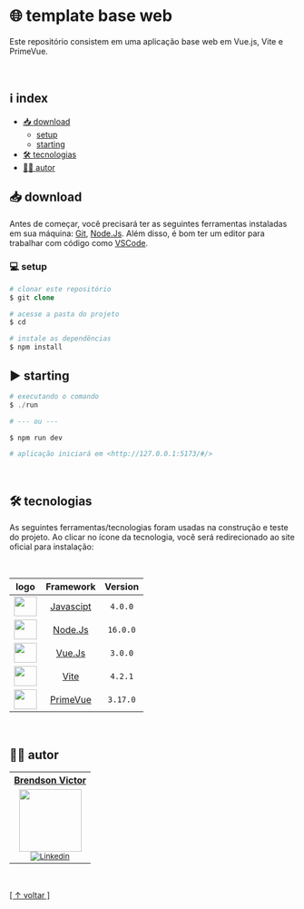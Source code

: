 # 🌐 template base web

Este repositório consistem em uma aplicação base web em Vue.js, Vite e PrimeVue.

<br>

## ℹ index

-   [📥 download](#-download)
    -   [setup](#-setup)
    -   [starting](#-starting)
-   [🛠 tecnologias](#-tecnologias)
-   [✍🏼 autor](#-autor)

## 📥 download

Antes de começar, você precisará ter as seguintes ferramentas instaladas em sua máquina:
[Git](https://git-scm.com), [Node.Js](https://nodejs.org/en/). Além disso, é bom ter um editor para trabalhar com código como [VSCode](https://code.visualstudio.com/).

### 💻 setup

```php
# clonar este repositório
$ git clone

# acesse a pasta do projeto
$ cd

# instale as dependências
$ npm install
```

## ▶ starting

```php
# executando o comando
$ ./run

# --- ou ---

$ npm run dev

# aplicação iniciará em <http://127.0.0.1:5173/#/>
```

<br>

## 🛠 tecnologias

As seguintes ferramentas/tecnologias foram usadas na construção e teste do projeto. Ao clicar no ícone da tecnologia, você será redirecionado ao site oficial para instalação:

<br>

|                                                                   logo                                                                   |                Framework                | Version  |
| :--------------------------------------------------------------------------------------------------------------------------------------: | :-------------------------------------: | :------: |
|                                   <img height="35" width="40" src="https://skillicons.dev/icons?i=js">                                   | [Javascipt](https://www.javascript.com) | `4.0.0`  |
|                                 <img height="35" width="40" src="https://skillicons.dev/icons?i=nodejs">                                 |    [Node.Js](https://nodejs.org/en/)     | `16.0.0` |
|                                  <img height="35" width="40" src="https://skillicons.dev/icons?i=vue">                                   |       [Vue.Js](https://vuejs.org)       | `3.0.0`  |
|                                  <img height="35" width="40" src="https://skillicons.dev/icons?i=vite">                                  |       [Vite](https://vitejs.dev)        | `4.2.1`  |
| <img height="35" width="40" src="https://user-images.githubusercontent.com/82064724/193477002-97b5453f-bd92-43c0-aea1-e53c163dcec3.png"> |   [PrimeVue](https://www.docker.com/)   | `3.17.0` |

<br>
                 
## ✍🏼 autor

<table>
  <tr>
   <tr align=center>
        <th><a href="https://github.com/br3nds0n"><strong> Brendson Victor </strong><a></th>
  </tr>
    <td align="center">
      <a href="https://github.com/br3nds0n">
        <img src="https://user-images.githubusercontent.com/82064724/185726784-e8d151e8-29d6-4475-ba50-ca23f9429650.png" width="110"/></a><br>
        <sub>
            <a href="https://www.linkedin.com/in/brendson/" target="_blank" rel="noreferrer" rel="noopener">
              <img src="https://img.shields.io/badge/LinkedIn-0077B5?style=for-the-badge&logo=linkedin&logoColor=white" alt="Linkedin"/>
            </a></br>
          </div>
        </sub>
    </td>
  </tr>
</table>

<br> 
	
[[ ↑ voltar ]](#-template-base-web)
